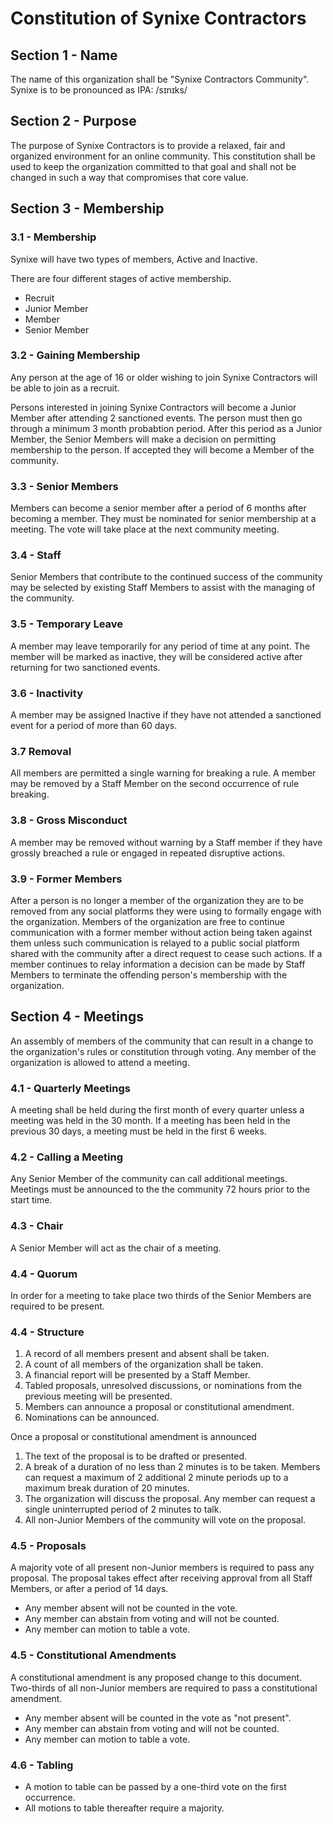 # Constitution of Synixe Contractors

## Section 1 - Name

The name of this organization shall be "Synixe Contractors Community". Synixe is to be pronounced as IPA: /sɪnɪks/

## Section 2 - Purpose

The purpose of Synixe Contractors is to provide a relaxed, fair and organized environment for an online community.
This constitution shall be used to keep the organization committed to that goal and shall not be changed in such a way that compromises that core value.

## Section 3 - Membership

### 3.1 - Membership

Synixe will have two types of members, Active and Inactive.

There are four different stages of active membership.

- Recruit
- Junior Member
- Member
- Senior Member

### 3.2 - Gaining Membership

Any person at the age of 16 or older wishing to join Synixe Contractors will be able to join as a recruit.

Persons interested in joining Synixe Contractors will become a Junior Member after attending 2 sanctioned events. The person must then go through a minimum 3 month probabtion period. After this period as a Junior Member, the Senior Members will make a decision on permitting membership to the person. If accepted they will become a Member of the community.

### 3.3 - Senior Members

Members can become a senior member after a period of 6 months after becoming a member. They must be nominated for senior membership at a meeting. The vote will take place at the next community meeting.

### 3.4 - Staff

Senior Members that contribute to the continued success of the community may be selected by existing Staff Members to assist with the managing of the community.

### 3.5 - Temporary Leave

A member may leave temporarily for any period of time at any point. The member will be marked as inactive, they will be considered active after returning for two sanctioned events.

### 3.6 - Inactivity

A member may be assigned Inactive if they have not attended a sanctioned event for a period of more than 60 days.

### 3.7 Removal

All members are permitted a single warning for breaking a rule. A member may be removed by a Staff Member on the second occurrence of rule breaking.

### 3.8 - Gross Misconduct

A member may be removed without warning by a Staff member if they have grossly breached a rule or engaged in repeated disruptive actions.

### 3.9 - Former Members

After a person is no longer a member of the organization they are to be removed from any social platforms they were using to formally engage with the organization.
Members of the organization are free to continue communication with a former member without action being taken against them unless such communication is relayed to a public social platform shared with the community after a direct request to cease such actions.
If a member continues to relay information a decision can be made by Staff Members to terminate the offending person's membership with the organization.

## Section 4 - Meetings

An assembly of members of the community that can result in a change to the organization's rules or constitution through voting. Any member of the organization is allowed to attend a meeting.

### 4.1 - Quarterly Meetings

A meeting shall be held during the first month of every quarter unless a meeting was held in the 30 month. If a meeting has been held in the previous 30 days, a meeting must be held in the first 6 weeks.

### 4.2 - Calling a Meeting

Any Senior Member of the community can call additional meetings. Meetings must be announced to the the community 72 hours prior to the start time.

### 4.3 - Chair

A Senior Member will act as the chair of a meeting.

### 4.4 - Quorum

In order for a meeting to take place two thirds of the Senior Members are required to be present.

### 4.4 - Structure

1. A record of all members present and absent shall be taken.
2. A count of all members of the organization shall be taken.
3. A financial report will be presented by a Staff Member.
4. Tabled proposals, unresolved discussions, or nominations from the previous meeting will be presented.
5. Members can announce a proposal or constitutional amendment.
6. Nominations can be announced.

Once a proposal or constitutional amendment is announced

1. The text of the proposal is to be drafted or presented.
2. A break of a duration of no less than 2 minutes is to be taken. Members can request a maximum of 2 additional 2 minute periods up to a maximum break duration of 20 minutes.
3. The organization will discuss the proposal. Any member can request a single uninterrupted period of 2 minutes to talk.
4. All non-Junior Members of the community will vote on the proposal.

### 4.5 - Proposals

A majority vote of all present non-Junior members is required to pass any proposal. The proposal takes effect after receiving approval from all Staff Members, or after a period of 14 days.

- Any member absent will not be counted in the vote.
- Any member can abstain from voting and will not be counted.
- Any member can motion to table a vote.

### 4.5 - Constitutional Amendments

A constitutional amendment is any proposed change to this document. Two-thirds of all non-Junior members are required to pass a constitutional amendment.

- Any member absent will be counted in the vote as "not present".
- Any member can abstain from voting and will not be counted.
- Any member can motion to table a vote.

### 4.6 - Tabling

- A motion to table can be passed by a one-third vote on the first occurrence.
- All motions to table thereafter require a majority.
